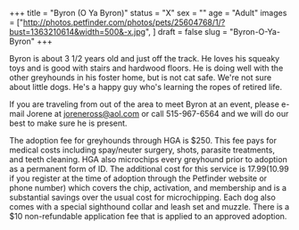+++
title = "Byron (O Ya Byron)"
status = "X"
sex = ""
age = "Adult"
images = ["http://photos.petfinder.com/photos/pets/25604768/1/?bust=1363210614&width=500&-x.jpg",
]
draft = false
slug = "Byron-O-Ya-Byron"
+++

Byron is about 3 1/2 years old and just off the track. He loves his squeaky toys and is good with stairs and hardwood floors. He is doing well with the other greyhounds in his foster home, but is not cat safe. We're not sure about little dogs. He's a happy guy who's learning the ropes of retired life.


If you are traveling from out of the area to meet Byron at an event, please e-mail Jorene at joreneross@aol.com or call 515-967-6564 and we will do our best to make sure he is present.

The adoption fee for greyhounds through HGA is $250. This fee pays for medical costs including spay/neuter surgery, shots, parasite treatments, and teeth cleaning. HGA also microchips every greyhound prior to adoption as a permanent form of ID. The additional cost for this service is $17.99 ($10.99 if you register at the time of adoption through the Petfinder website or phone number) which covers the chip, activation, and membership and is a substantial savings over the usual cost for microchipping. Each dog also comes with a special sighthound collar and leash set and muzzle. There is a $10 non-refundable application fee that is applied to an approved adoption.

